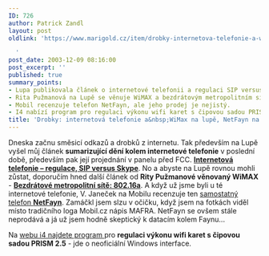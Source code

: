 ```yaml
---
ID: 726
author: Patrick Zandl
layout: post
oldlink: 'https://www.marigold.cz/item/drobky-internetova-telefonie-a-wimax-na-lupe-netfayn-na-mobilu-a-dalsi

  '
post_date: 2003-12-09 08:16:00
post_excerpt: ''
published: true
summary_points:
- Lupa publikovala článek o internetové telefonii a regulaci SIP versus Skype.
- Rita Pužmanová na Lupě se věnuje WiMAX a bezdrátovým metropolitním sítím.
- Mobil recenzuje telefon NetFayn, ale jeho prodej je nejistý.
- I4 nabízí program pro regulaci výkonu wifi karet s čipovou sadou PRISM 2.5.
title: 'Drobky: internetová telefonie a&nbsp;WiMax na lupě, NetFayn na Mobilu a&nbsp;další'
---
```


<p>
Dneska začnu směsicí odkazů a drobků z internetu. Tak především na Lupě vyšel můj článek <STRONG>sumarizující dění kolem internetové telefonie</STRONG> v poslední době, především pak její projednání v panelu před FCC. <A href="http://www.lupa.cz/clanek.php3?show=3139" target=_blank><STRONG>Internetová telefonie &#8211; regulace, SIP versus Skype</STRONG></A>. No a abyste na Lupě rovnou mohli zůstat, doporučím hned další článek od <STRONG>Rity Pužmanové věnovaný WiMAX</STRONG> - <A class=nadcl href="http://www.lupa.cz/clanek.php3?show=3138" target=_blank><STRONG>Bezdrátové metropolitní sítě: 802.16a</STRONG></A>. A když už jsme byli u té internetové telefonie, V. Janeček na Mobilu recenzuje ten <A href="http://mobil.idnes.cz/fixni_spojeni/VoIP/faynnetphone031209.html" target=_blank>samostatný telefon <STRONG>NetFayn</STRONG></A>. Zamáčkl jsem slzu v očičku, když jsem na fotkách viděl místo tradičního loga Mobil.cz nápis MAFRA. NetFayn se ovšem stále neprodává a já už jsem hodně skeptický k datacím kolem Faynu...</p>

<p>
Na <A href="http://www.i4shop.net/cz/iObchod/WebInfo.asp?idprod=RegulPrism&amp;print=1" target=_blank>webu i4 najdete program </A>pro <STRONG>regulaci výkonu wifi karet s čipovou sadou PRISM 2.5</STRONG> - jde o neoficiální Windows interface.</p>
